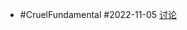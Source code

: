 - #CruelFundamental #2022-11-05 [讨论](https://github.com/CYZH1307/CruelFundamental/tree/main/homework/202211/05)